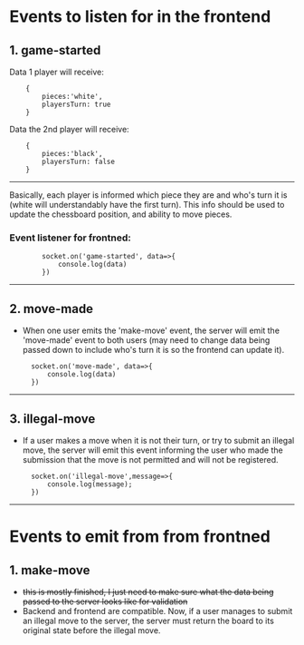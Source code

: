 # Events to listen for in the frontend
## 1. game-started

Data 1 player will receive:

        {
            pieces:'white',
            playersTurn: true
        }

Data the 2nd player will receive:

        {
            pieces:'black',
            playersTurn: false
        }
---
Basically, each player is informed which piece they are and who's turn it is (white will understandably have the first turn). This info should be used to update the chessboard position, and ability to move pieces.

### Event listener for frontned:


            socket.on('game-started', data=>{
                console.log(data)
            })


---

## 2. move-made
- When one user emits the 'make-move' event, the server will emit the 'move-made' event to both users (may need to change data being passed down to include who's turn it is so the frontend can update it).

        socket.on('move-made', data=>{
            console.log(data)
        })


----

## 3. illegal-move
- If a user makes a move when it is not their turn, or try to submit an illegal move, the server will emit this event informing the user who made the submission that the move is not permitted and will not be registered.

        socket.on('illegal-move',message=>{
            console.log(message);
        })
----
# Events to emit from from frontned
## 1. make-move
-  <del>this is mostly finished, I just need to make sure what the data being passed to the server looks like for validation</del>
- Backend and frontend are compatible. Now, if a user manages to submit an illegal move to the server, the server must return the board to its original state before the illegal move.